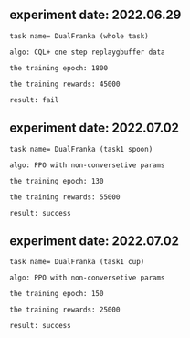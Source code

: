 ## experiment date: 2022.06.29
    task name= DualFranka (whole task)

    algo: CQL+ one step replaygbuffer data

    the training epoch: 1800

    the training rewards: 45000

    result: fail
	
## experiment date: 2022.07.02 
    
    task name= DualFranka (task1 spoon)

    algo: PPO with non-conversetive params

    the training epoch: 130

    the training rewards: 55000

    result: success

## experiment date: 2022.07.02
    
    task name= DualFranka (task1 cup)

    algo: PPO with non-conversetive params

    the training epoch: 150

    the training rewards: 25000

    result: success
